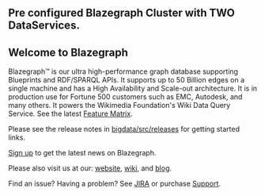 
## Pre configured Blazegraph Cluster with TWO DataServices.

## Welcome to Blazegraph

Blazegraph™ is our ultra high-performance graph database supporting Blueprints and RDF/SPARQL APIs. It supports up to 50 Billion edges on a single machine and has a High Availability and Scale-out architecture. It is in production use for Fortune 500 customers such as EMC, Autodesk, and many others.  It powers the Wikimedia Foundation's Wiki Data Query Service.  See the latest [Feature Matrix](http://www.blazegraph.com/blazegraph#FeatureMatrix).


Please see the release notes in [bigdata/src/releases](bigdata/src/releases) for getting started links.

[Sign up](http://eepurl.com/VLpUj) to get the latest news on Blazegraph.

Please also visit us at our: [website](http://www.blazegraph.com), [wiki](https://wiki.blazegraph.com), and [blog](https://wiki.blazegraph.com/).

Find an issue?   Having a problem?  See [JIRA](https://jira.blazegraph.com) or purchase [Support](https://www.blazegraph.com/buy).
